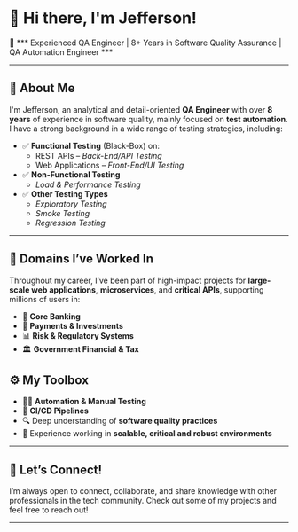 # 👋 Hi there, I'm Jefferson!

🎯 *** Experienced QA Engineer | 8+ Years in Software Quality Assurance | QA Automation Engineer ***

---

## 🧪 About Me

I'm Jefferson, an analytical and detail-oriented **QA Engineer** with over **8 years** of experience in software quality, mainly focused on **test automation**. I have a strong background in a wide range of testing strategies, including:

- ✅ **Functional Testing** (Black-Box) on:
  - REST APIs – *Back-End/API Testing*
  - Web Applications – *Front-End/UI Testing*
- ✅ **Non-Functional Testing**
  - *Load & Performance Testing*
- ✅ **Other Testing Types**
  - *Exploratory Testing*
  - *Smoke Testing*
  - *Regression Testing*

---

## 💼 Domains I’ve Worked In

Throughout my career, I’ve been part of high-impact projects for **large-scale web applications**, **microservices**, and **critical APIs**, supporting millions of users in:

- 🏦 **Core Banking**
- 💸 **Payments & Investments**
- 📊 **Risk & Regulatory Systems**
- 🏛️ **Government Financial & Tax**

## ⚙️ My Toolbox

- 👨‍💻 **Automation & Manual Testing**
- 🔄 **CI/CD Pipelines**
- 🔍 Deep understanding of **software quality practices**
- 📁 Experience working in **scalable, critical and robust environments**

---

## 🚀 Let’s Connect!

I’m always open to connect, collaborate, and share knowledge with other professionals in the tech community. Check out some of my projects and feel free to reach out!

---
